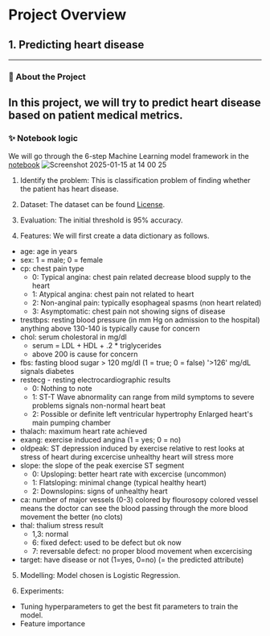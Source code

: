 # Project Overview
## 1. Predicting heart disease 
---

### 📝 About the Project  
In this project, we will try to predict heart disease based on patient medical metrics.
---

### ✨ Notebook logic
We will go through the 6-step Machine Learning model framework in the [notebook](https://github.com/emmanguyen102/Machine-Learning-portfolio/blob/main/regression/Random_forest_regression_problem.ipynb)
![Screenshot 2025-01-15 at 14 00 25](https://github.com/user-attachments/assets/e506b7d9-162b-4265-aecb-6efa040ab20d)

1. Identify the problem:
This is classification problem of finding whether the patient has heart disease.

2. Dataset: The dataset can be found [License]([#license](https://www.kaggle.com/datasets/sumaiyatasmeem/heart-disease-classification-dataset)). 

3. Evaluation:
The initial threshold is 95% accuracy.

4. Features:
We will first create a data dictionary as follows.

- age: age in years
- sex: 1 = male; 0 = female
- cp: chest pain type
    - 0: Typical angina: chest pain related decrease blood supply to the heart
    - 1: Atypical angina: chest pain not related to heart
    - 2: Non-anginal pain: typically esophageal spasms (non heart related)
    - 3: Asymptomatic: chest pain not showing signs of disease
- trestbps: resting blood pressure (in mm Hg on admission to the hospital)
anything above 130-140 is typically cause for concern
- chol: serum cholestoral in mg/dl
    - serum = LDL + HDL + .2 * triglycerides
    - above 200 is cause for concern
- fbs: fasting blood sugar > 120 mg/dl (1 = true; 0 = false)
'>126' mg/dL signals diabetes
- restecg - resting electrocardiographic results
    - 0: Nothing to note
    - 1: ST-T Wave abnormality
can range from mild symptoms to severe problems
signals non-normal heart beat
    - 2: Possible or definite left ventricular hypertrophy
Enlarged heart's main pumping chamber
- thalach: maximum heart rate achieved
- exang: exercise induced angina (1 = yes; 0 = no)
- oldpeak: ST depression induced by exercise relative to rest looks at stress of heart during excercise unhealthy heart will stress more
- slope: the slope of the peak exercise ST segment
    - 0: Upsloping: better heart rate with excercise (uncommon)
    - 1: Flatsloping: minimal change (typical healthy heart)
    - 2: Downslopins: signs of unhealthy heart
- ca: number of major vessels (0-3) colored by flourosopy
colored vessel means the doctor can see the blood passing through
the more blood movement the better (no clots)
- thal: thalium stress result
    - 1,3: normal
    - 6: fixed defect: used to be defect but ok now
    - 7: reversable defect: no proper blood movement when excercising
- target: have disease or not (1=yes, 0=no) (= the predicted attribute)

5. Modelling:
Model chosen is Logistic Regression. 

6. Experiments:
- Tuning hyperparameters to get the best fit parameters to train the model. 
- Feature importance





